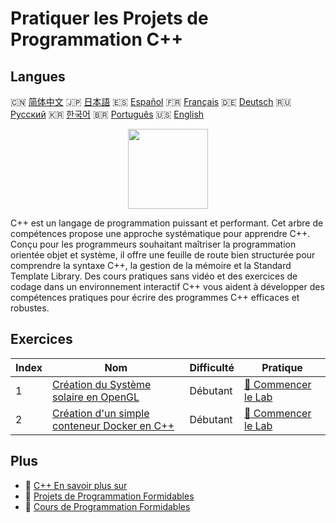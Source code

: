 # Pratiquer les Projets de Programmation C++

## Langues

🇨🇳 [简体中文](README_zh.md) 🇯🇵 [日本語](README_ja.md) 🇪🇸 [Español](README_es.md) 🇫🇷 [Français](README_fr.md) 🇩🇪 [Deutsch](README_de.md) 🇷🇺 [Русский](README_ru.md) 🇰🇷 [한국어](README_ko.md) 🇧🇷 [Português](README_pt.md) 🇺🇸 [English](README.md) 

<div align="center">
<img width="128px" src="https://file.labex.io/path/kjx58efaCNu0.png">
</div>

C++ est un langage de programmation puissant et performant. Cet arbre de compétences propose une approche systématique pour apprendre C++. Conçu pour les programmeurs souhaitant maîtriser la programmation orientée objet et système, il offre une feuille de route bien structurée pour comprendre la syntaxe C++, la gestion de la mémoire et la Standard Template Library. Des cours pratiques sans vidéo et des exercices de codage dans un environnement interactif C++ vous aident à développer des compétences pratiques pour écrire des programmes C++ efficaces et robustes.

## Exercices

|   Index | Nom                                                                                                                           | Difficulté   | Pratique                                                                                             |
|---------|-------------------------------------------------------------------------------------------------------------------------------|--------------|------------------------------------------------------------------------------------------------------|
|       1 | [Création du Système solaire en OpenGL](https://labex.io/fr/courses/project-creating-the-solar-system-in-opengl)              | Débutant     | [🚀 Commencer le Lab](https://labex.io/fr/courses/project-creating-the-solar-system-in-opengl)       |
|       2 | [Création d'un simple conteneur Docker en C++](https://labex.io/fr/courses/project-creating-a-simple-docker-container-in-cpp) | Débutant     | [🚀 Commencer le Lab](https://labex.io/fr/courses/project-creating-a-simple-docker-container-in-cpp) |

## Plus

- 🔗 [C++ En savoir plus sur](https://labex.io/fr/skilltrees/cpp)
- 🔗 [Projets de Programmation Formidables](https://github.com/labex-labs/awesome-programming-projects)
- 🔗 [Cours de Programmation Formidables](https://github.com/labex-labs/awesome-programming-courses)

